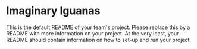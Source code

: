 # Imaginary Iguanas
This is the default README of your team's project. Please replace this by a README with more information on your project. At the very least, your README should contain information on how to set-up and run your project.
